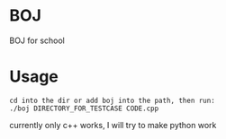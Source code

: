 # BOJ
BOJ for school

# Usage
```
cd into the dir or add boj into the path, then run:
./boj DIRECTORY_FOR_TESTCASE CODE.cpp
```

currently only c++ works, I will try to make python work
